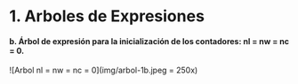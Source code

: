 # 1. Arboles de Expresiones 

#### b. Árbol de expresión para la inicialización de los contadores: nl = nw = nc = 0.
![Arbol nl = nw = nc = 0](img/arbol-1b.jpeg = 250x)